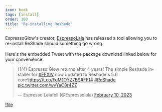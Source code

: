 ```yaml
---
icon: book
tags: [install]
order: 100
title: "Re-installing Reshade"
---
```

EspressoGlow's creator, [EspressoLala](https://twitter.com/Espressolala) has released a tool allowing you to re-install ReShade should something go wrong.
<br><br>Here's the embedded Tweet with the package download linked below for your convenience.

<blockquote class="twitter-tweet" data-dnt="true" data-theme="dark"><p lang="en" dir="ltr">(1/4) Espresso Glow returns after 4 years! The simple Reshade installer for <a href="https://twitter.com/hashtag/FFXIV?src=hash&amp;ref_src=twsrc%5Etfw">#FFXIV</a> now updated to Reshade&#39;s 5.6 core!<a href="https://t.co/FuM1OYZ7BS">https://t.co/FuM1OYZ7BS</a><a href="https://twitter.com/hashtag/FF14?src=hash&amp;ref_src=twsrc%5Etfw">#FF14</a> <a href="https://twitter.com/hashtag/ReShade?src=hash&amp;ref_src=twsrc%5Etfw">#ReShade</a> <a href="https://t.co/wvYaC8r4ZZ">pic.twitter.com/wvYaC8r4ZZ</a></p>&mdash; Espresso Lalafell (@Espressolala) <a href="https://twitter.com/Espressolala/status/1623850750291111936?ref_src=twsrc%5Etfw">February 10, 2023</a></blockquote> <script async src="https://platform.twitter.com/widgets.js" charset="utf-8"></script>

[!file](https://bit.ly/EspressoGlow2023)